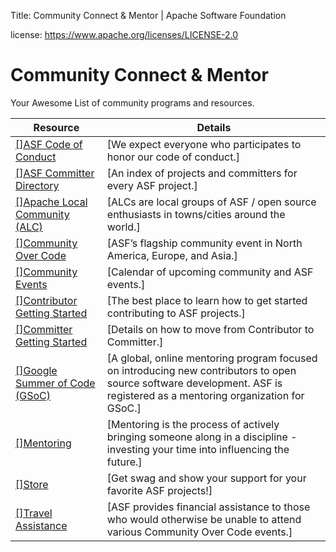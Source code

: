 Title: Community Connect & Mentor | Apache Software Foundation

license: https://www.apache.org/licenses/LICENSE-2.0

# Community Connect & Mentor 

Your Awesome List of community programs and resources.

| Resource    | Details |
|-----------|-------------|
| [[]ASF Code of Conduct](https://apache.org/foundation/policies/conduct) |  [We expect everyone who participates to honor our code of conduct.] |
| [[]ASF Committer Directory](https://people.apache.org/) |  [An index of projects and committers for every ASF project.] |
| [[]Apache Local Community (ALC)](https://cwiki.apache.org/confluence/display/COMDEV/Apache+Local+Community+-+ALC) |  [ALCs are local groups of ASF / open source enthusiasts in towns/cities around the world.] |
| [[]Community Over Code](https://communityovercode.org/) |  [ASF’s flagship community event in North America, Europe, and Asia.] |
| [[]Community Events](https://events.apache.org/) |  [Calendar of upcoming community and ASF events.] |
| [[]Contributor Getting Started](https://community.apache.org/) |  [The best place to learn how to get started contributing to ASF projects.] |
| [[]Committer Getting Started](https://community.apache.org/contributors/) |  [Details on how to move from Contributor to Committer.] |
| [[]Google Summer of Code (GSoC)](https://community.apache.org/gsoc/) |  [A global, online mentoring program focused on introducing new contributors to open source software development. ASF is registered as a mentoring organization for GSoC.] |
| [[]Mentoring](https://community.apache.org/mentoring/) |  [Mentoring is the process of actively bringing someone along in a discipline - investing your time into influencing the future.] |
| [[]Store](https://www.redbubble.com/people/comdev/shop) |  [Get swag and show your support for your favorite ASF projects!] |
| [[]Travel Assistance](https://tac.apache.org/) |  [ASF provides financial assistance to those who would otherwise be unable to attend various Community Over Code events.] |
